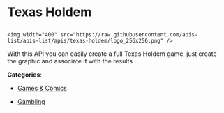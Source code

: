 # Texas Holdem<p align="center">
    <img width="400" src="https://raw.githubusercontent.com/apis-list/apis-list/apis/texas-holdem/logo_256x256.png" />
</p>

With this API you can easily create a full Texas Holdem game, just create the graphic and associate it with the results

**Categories**:

- [Games & Comics](https://github/apis-list/apis-list#games-and-comics)

- [Gambling](https://github/apis-list/apis-list#gambling)





